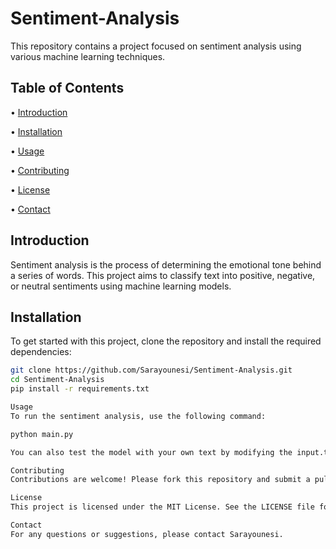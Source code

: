 # Sentiment-Analysis


This repository contains a project focused on sentiment analysis using various machine learning techniques.

## Table of Contents
•  [Introduction](#introduction)

•  [Installation](#installation)

•  [Usage](#usage)

•  [Contributing](#contributing)

•  [License](#license)

•  [Contact](#contact)


## Introduction
Sentiment analysis is the process of determining the emotional tone behind a series of words. This project aims to classify text into positive, negative, or neutral sentiments using machine learning models.

## Installation
To get started with this project, clone the repository and install the required dependencies:

```bash
git clone https://github.com/Sarayounesi/Sentiment-Analysis.git
cd Sentiment-Analysis
pip install -r requirements.txt

Usage
To run the sentiment analysis, use the following command:

python main.py

You can also test the model with your own text by modifying the input.txt file.

Contributing
Contributions are welcome! Please fork this repository and submit a pull request with your changes.

License
This project is licensed under the MIT License. See the LICENSE file for details.

Contact
For any questions or suggestions, please contact Sarayounesi.
